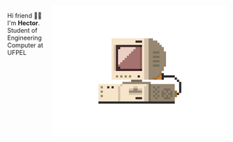 

<img src="./src/retrocomputer0.1.gif" align="right" min-width="400px" max-width="400px" width="400px" alt="retro computer">


<p align="left">


Hi friend 🤙🏽️ <br/>
I'm <b>Hector</b>. Student of Engineering Computer at UFPEL 


</p>
<!--
**hectorhu17/hectorhu17** is a ✨ _special_ ✨ repository because its `README.md` (this file) appears on your GitHub profile.

Here are some ideas to get you started:

- 🔭 I’m currently working on ...
- 🌱 I’m currently learning ...
- 👯 I’m looking to collaborate on ...
- 🤔 I’m looking for help with ...
- 💬 Ask me about ...
- 📫 How to reach me: ...
- 😄 Pronouns: ...
- ⚡ Fun fact: ...
-->
